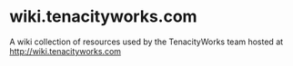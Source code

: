 # wiki.tenacityworks.com
A wiki collection of resources used by the TenacityWorks team hosted at http://wiki.tenacityworks.com
